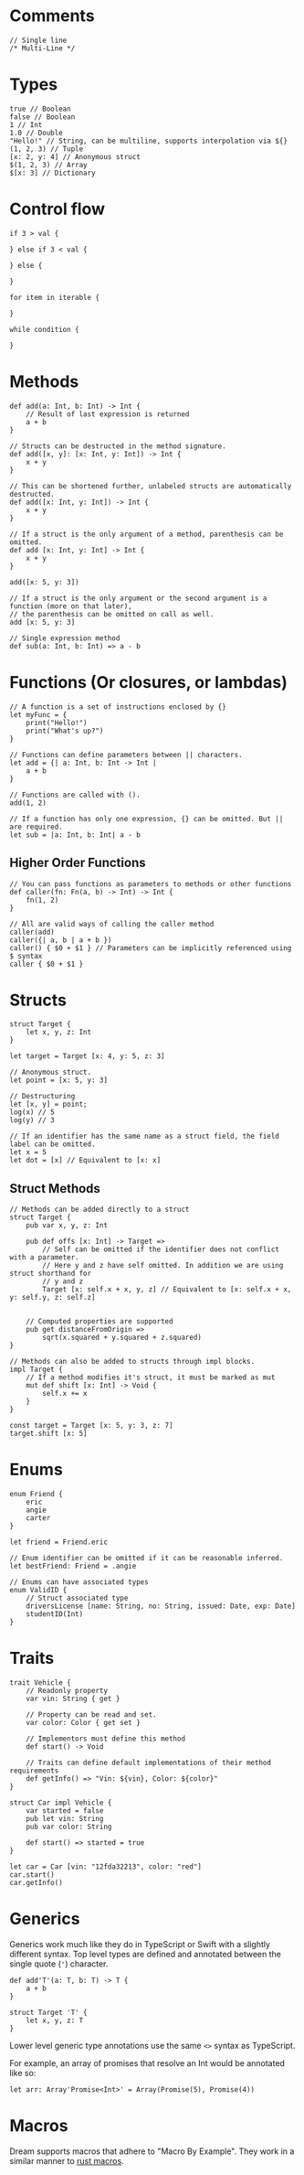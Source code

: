 
# Comments

```
// Single line
/* Multi-Line */
```

# Types
```
true // Boolean
false // Boolean
1 // Int
1.0 // Double
"Hello!" // String, can be multiline, supports interpolation via ${}
(1, 2, 3) // Tuple
[x: 2, y: 4] // Anonymous struct
$(1, 2, 3) // Array
$[x: 3] // Dictionary
```

# Control flow
```
if 3 > val {

} else if 3 < val {

} else {

}

for item in iterable {

}

while condition {

}
```


# Methods

```
def add(a: Int, b: Int) -> Int {
    // Result of last expression is returned
    a + b
}

// Structs can be destructed in the method signature.
def add([x, y]: [x: Int, y: Int]) -> Int {
    x + y
}

// This can be shortened further, unlabeled structs are automatically destructed.
def add([x: Int, y: Int]) -> Int {
    x + y
}

// If a struct is the only argument of a method, parenthesis can be omitted.
def add [x: Int, y: Int] -> Int {
    x + y
}

add([x: 5, y: 3])

// If a struct is the only argument or the second argument is a function (more on that later),
// the parenthesis can be omitted on call as well.
add [x: 5, y: 3]

// Single expression method
def sub(a: Int, b: Int) => a - b
```

# Functions (Or closures, or lambdas)

```
// A function is a set of instructions enclosed by {}
let myFunc = {
    print("Hello!")
    print("What's up?")
}

// Functions can define parameters between || characters.
let add = {| a: Int, b: Int -> Int |
    a + b
}

// Functions are called with ().
add(1, 2)

// If a function has only one expression, {} can be omitted. But || are required.
let sub = |a: Int, b: Int| a - b
```

## Higher Order Functions

```
// You can pass functions as parameters to methods or other functions
def caller(fn: Fn(a, b) -> Int) -> Int {
    fn(1, 2)
}

// All are valid ways of calling the caller method
caller(add)
caller({| a, b | a + b })
caller() { $0 + $1 } // Parameters can be implicitly referenced using $ syntax
caller { $0 + $1 }
```

# Structs

```
struct Target {
    let x, y, z: Int
}

let target = Target [x: 4, y: 5, z: 3]

// Anonymous struct.
let point = [x: 5, y: 3]

// Destructuring
let [x, y] = point;
log(x) // 5
log(y) // 3

// If an identifier has the same name as a struct field, the field label can be omitted.
let x = 5
let dot = [x] // Equivalent to [x: x]
```

## Struct Methods

```
// Methods can be added directly to a struct
struct Target {
    pub var x, y, z: Int

    pub def offs [x: Int] -> Target =>
        // Self can be omitted if the identifier does not conflict with a parameter.
        // Here y and z have self omitted. In addition we are using struct shorthand for
        // y and z
        Target [x: self.x + x, y, z] // Equivalent to [x: self.x + x, y: self.y, z: self.z]


    // Computed properties are supported
    pub get distanceFromOrigin =>
        sqrt(x.squared + y.squared + z.squared)
}

// Methods can also be added to structs through impl blocks.
impl Target {
    // If a method modifies it's struct, it must be marked as mut
    mut def shift [x: Int] -> Void {
        self.x += x
    }
}

const target = Target [x: 5, y: 3, z: 7]
target.shift [x: 5]
```

# Enums

```
enum Friend {
    eric
    angie
    carter
}

let friend = Friend.eric

// Enum identifier can be omitted if it can be reasonable inferred.
let bestFriend: Friend = .angie

// Enums can have associated types
enum ValidID {
    // Struct associated type
    driversLicense [name: String, no: String, issued: Date, exp: Date]
    studentID(Int)
}
```

# Traits

```
trait Vehicle {
    // Readonly property
    var vin: String { get }

    // Property can be read and set.
    var color: Color { get set }

    // Implementors must define this method
    def start() -> Void

    // Traits can define default implementations of their method requirements
    def getInfo() => "Vin: ${vin}, Color: ${color}"
}

struct Car impl Vehicle {
    var started = false
    pub let vin: String
    pub var color: String

    def start() => started = true
}

let car = Car [vin: "12fda32213", color: "red"]
car.start()
car.getInfo()
```

# Generics

Generics work much like they do in TypeScript or Swift with a slightly different syntax.
Top level types are defined and annotated between the single quote (`'`) character.
```
def add'T'(a: T, b: T) -> T {
    a + b
}

struct Target 'T' {
    let x, y, z: T
}
```

Lower level generic type annotations use the same `<>` syntax as TypeScript.

For example, an array of promises that resolve an Int would be annotated like so:
```
let arr: Array'Promise<Int>' = Array(Promise(5), Promise(4))
```

# Macros

Dream supports macros that adhere to "Macro By Example". They work in a similar manner to
[rust macros](https://doc.rust-lang.org/1.7.0/book/macros.html).
